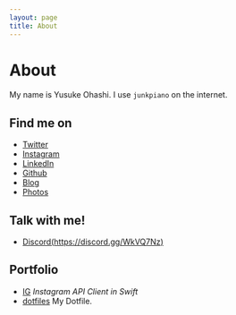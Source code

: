 ```yaml
---
layout: page
title: About
---
```


# About

My name is Yusuke Ohashi. I use `junkpiano` on the internet.

## Find me on 

- [Twitter](https://twitter.com/junkpiano)
- [Instagram](https://instagram.com/junkpiano)
- [LinkedIn](https://www.linkedin.com/in/yusukeohashi)
- [Github](https://github.com/junkpiano)
- [Blog](https://blog.junkpiano.me)
- [Photos](https://500px.com/junkpiano)

## Talk with me!

- [Discord(https://discord.gg/WkVQ7Nz)](https://discord.gg/WkVQ7Nz)

## Portfolio

- [IG](/IG) *Instagram API Client in Swift*
- [dotfiles](/dotfiles) My Dotfile.
